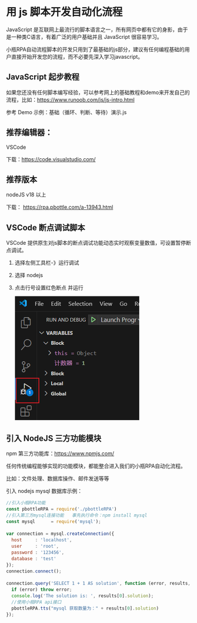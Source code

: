 # 用 js 脚本开发自动化流程 

JavaScript 是互联网上最流行的脚本语言之一，所有网页中都有它的身影，由于是一种类C语言，有着广泛的用户基础并且 JavaScript 很容易学习。

小瓶RPA自动流程脚本的开发只用到了最基础的js部分，建议有任何编程基础的用户直接开始开发您的流程，而不必要先深入学习javascript。


## JavaScript 起步教程

如果您还没有任何脚本编写经验，可以参考网上的基础教程和demo来开发自己的流程，比如：https://www.runoob.com/js/js-intro.html

参考 Demo 示例：基础（循环、判断、等待）演示.js


## 推荐编辑器： 

VSCode 

下载：https://code.visualstudio.com/

## 推荐版本

nodeJS v18 以上

下载： https://rpa.pbottle.com/a-13943.html



## VSCode 断点调试脚本

VSCode 提供原生对js脚本的断点调试功能动态实时观察变量数值，可设置暂停断点调试。

1. 选择左侧工具栏-》运行调试  
2. 选择 nodejs
3. 点击行号设置红色断点 并运行
   
   ![小瓶脚本调试](./public/Snipaste_2025-03-30_19-57-57.png)


## 引入 NodeJS 三方功能模块

npm 第三方功能库：https://www.npmjs.com/

任何传统编程能够实现的功能模块，都能整合进入我们的小瓶RPA自动化流程。

比如：文件处理、数据库操作、邮件发送等等

引入 nodejs mysql 数据库示例：

```javascript
//引入小瓶RPA功能
const pbottleRPA = require('./pbottleRPA')
//引入第三方mysql连接功能   事先执行命令：npm install mysql
const mysql      = require('mysql');

var connection = mysql.createConnection({
  host     : 'localhost',
  user     : 'root',
  password : '123456',
  database : 'test'
});
connection.connect();
 
connection.query('SELECT 1 + 1 AS solution', function (error, results, fields) {
  if (error) throw error;
  console.log('The solution is: ', results[0].solution);
  //使用小瓶RPA api接口
  pbottleRPA.tts("mysql 获取数量为：" + results[0].solution)
});
```